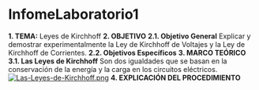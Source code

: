 # InfomeLaboratorio1
**1. TEMA:**
Leyes de Kirchhoff
**2. OBJETIVO**
**2.1. Objetivo General**
Explicar y demostrar experimentalmente la Ley de Kirchhoff de Voltajes y la Ley de
Kirchhoff de Corrientes.
**2.2. Objetivos Específicos**
**3. MARCO TEÓRICO**
**3.1. Las Leyes de Kirchhoff**
Son dos igualdades que se basan en la conservación de la energía y la carga en los circuitos eléctricos.
[![Las-Leyes-de-Kirchhoff.png](https://i.postimg.cc/Hs5w5Zh7/Las-Leyes-de-Kirchhoff.png)](https://postimg.cc/RNSJxR9M)
**4. EXPLICACIÓN DEL PROCEDIMIENTO**
